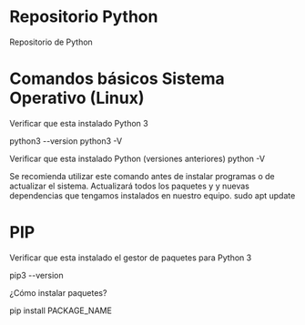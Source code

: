 # Repositorio Python
Repositorio de Python

# Comandos básicos Sistema Operativo (Linux)
Verificar que esta instalado Python 3

  python3 --version
  python3 -V

Verificar que esta instalado Python (versiones anteriores)
  python -V

Se recomienda utilizar este comando antes de instalar programas o de actualizar el sistema.
Actualizará todos los paquetes y y nuevas dependencias que tengamos instalados en nuestro equipo.
  sudo apt update



# PIP
Verificar que esta instalado el gestor de paquetes para Python 3

  pip3 --version

¿Cómo instalar paquetes?

  pip install PACKAGE_NAME


